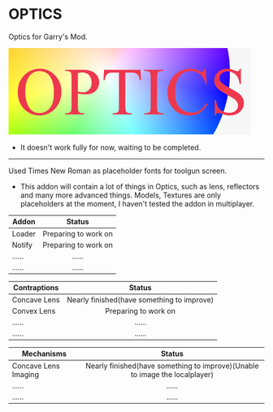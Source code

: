 # OPTICS

Optics for Garry's Mod.

![picture_logo](/template-logo.png "simple template logo")

* It doesn't work fully for now, waiting to be completed.

---

Used Times New Roman as placeholder fonts for toolgun screen.

* This addon will contain a lot of things in Optics, such as lens, reflectors and many more advanced things.
Models, Textures are only placeholders at the moment, I haven't tested the addon in multiplayer.

Addon       |Status
------------|:--------------------------------------:
Loader      |Preparing to work on
Notify      |Preparing to work on
......      |......
......      |......

Contraptions|Status
------------|:--------------------------------------:
Concave Lens|Nearly finished(have something to improve)
Convex Lens |Preparing to work on
......      |......
......      |......

Mechanisms           |Status
---------------------|:--------------------------------------:
Concave Lens Imaging |Nearly finished(have something to improve)(Unable to image the localplayer)
......               |......
......               |......

